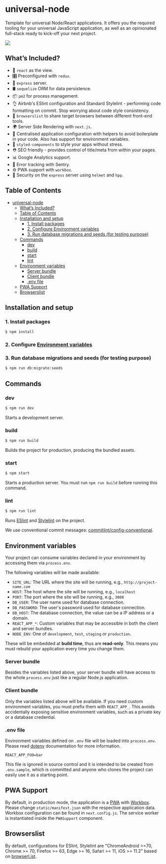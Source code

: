 # universal-node

Template for universal Node/React applications. It offers you the required tooling for your universal JavaScript application, as well as an opinionated full-stack ready to kick-off your next project.

[<img src="https://img.shields.io/david/davidcunha/universal-node.svg" />](https://david-dm.org/davidcunha/universal-node)


## What’s Included?

- 👀 `react` as the view.
- 🎛 Preconfigured with `redux`.
- 🚄 `express` server.
- 🛢️ `sequelize` ORM for data persistence.
- 📦 `pm2` for process management.
- 👌 Airbnb's ESlint configuration and Standard Stylelint - performing code formatting on commit. Stop worrying about code style consistency.
- 📝 `browserslist` to share target browsers between different front-end tools.
- 🌍 Server Side Rendering with `next.js`.
- 🔧 Centralised application configuration with helpers to avoid boilerplate in your code. Also has support for environment variables.
- 💅 `styled-components` to style your apps without stress.
- ⛑ SEO friendly - provides control of title/meta from within your pages.
- 📊 Google Analytics support.
- 🐞 Error tracking with Sentry.
- ⚙️ PWA support with `workbox`.
- 👮 Security on the `express` server using `helmet` and `hpp`.

## Table of Contents

- [universal-node](#universal-node)
  - [What’s Included?](#whats-included)
  - [Table of Contents](#table-of-contents)
  - [Installation and setup](#installation-and-setup)
    - [1. Install packages](#1-install-packages)
    - [2. Configure Environment variables](#2-configure-environment-variables)
    - [3. Run database migrations and seeds (for testing purpose)](#3-run-database-migrations-and-seeds-for-testing-purpose)
  - [Commands](#commands)
    - [dev](#dev)
    - [build](#build)
    - [start](#start)
    - [lint](#lint)
  - [Environment variables](#environment-variables)
    - [Server bundle](#server-bundle)
    - [Client bundle](#client-bundle)
    - [.env file](#env-file)
  - [PWA Support](#pwa-support)
  - [Browserslist](#browserslist)

## Installation and setup

### 1. Install packages

```sh
$ npm install
```

### 2. Configure [Environment variables](#environment-variables)

### 3. Run database migrations and seeds (for testing purpose)

```sh
$ npm run db:migrate:seeds
```

## Commands

### dev

```sh
$ npm run dev
```

Starts a development server.

### build

```sh
$ npm run build
```

Builds the project for production, producing the bundled assets.

### start

```sh
$ npm start
```

Starts a production server. You must run `npm run build` before running this command.

### lint

```sh
$ npm run lint
```

Runs [ESlint](https://eslint.org/) and [Stylelint](https://stylelint.io/) on the project.

We use conventional commit messages: [commitlint/config-conventional](https://github.com/marionebl/commitlint/tree/master/%40commitlint/config-conventional).

## Environment variables

Your project can consume variables declared in your environment by accessing them via `process.env`.

The following variables will be made available:

- `SITE_URL`: The URL where the site will be running, e.g., `http://project-name.com`
- `HOST`: The host where the site will be running, e.g., `localhost`
- `PORT`: The port where the site will be running, e.g., `3000`
- `DB_USER`: The user name used for database connection.
- `DB_PASSWORD`: The user's password used for database connection.
- `DB_HOST`: The database connection, the value can be a IP address or a domain.
- `REACT_APP_*`: Custom variables that may be accessible in both the client and server bundles.
- `NODE_ENV`: One of `development`, `test`, `staging` or `production`.

These will be embedded at **build time**, thus are **read-only**. This means you must rebuild your application every time you change them.

### Server bundle

Besides the variables listed above, your server bundle will have access to the whole `process.env` just like a regular Node.js application.

### Client bundle

Only the variables listed above will be available.
If you need custom environment variables, you must prefix them with `REACT_APP_`. This avoids accidentally exposing sensitive environment variables, such as a private key or a database credential.

### .env file

Environment variables defined on `.env` file will be loaded into `process.env`.
Please read [dotenv](https://github.com/motdotla/dotenv) documentation for more information.

```
REACT_APP_FOO=bar
```

This file is ignored in source control and it is intended to be created from `.env.sample`, which is committed and anyone who clones the project can easily use it as a starting point.

## PWA Support

By default, in production mode, the application is a [PWA](https://developers.google.com/web/progressive-web-apps/) with [Workbox](https://developers.google.com/web/tools/workbox/). Please change `static/manifest.json` with the respective application data. Workbox configuration can be found in `next.config.js`. The service worker is instantiated inside the `PWASupport` component.

## Browserslist

By default, configurations for ESlint, Stylelint are "ChromeAndroid >=70, Chrome >= 70, Firefox >= 63, Edge >= 16, Safari >= 11, iOS >= 11.2" based on [browserl.ist](https://browserl.ist/?q=%3E3%25%2C+ChromeAndroid+%3E%3D70%2C+Chrome+%3E%3D+70%2C+Firefox+%3E%3D+63%2C+Edge+%3E%3D+16%2C+Safari+%3E%3D+11%2C+iOS+%3E%3D+11.2).
